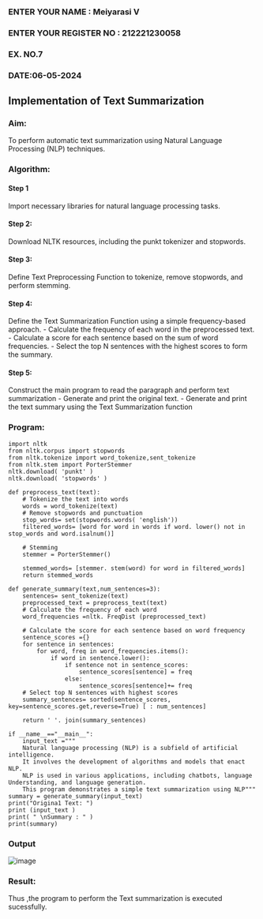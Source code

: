 ### ENTER YOUR NAME : Meiyarasi V
### ENTER YOUR REGISTER NO : 212221230058
### EX. NO.7
### DATE:06-05-2024
## Implementation of Text  Summarization
### Aim: 
To perform automatic text summarization using Natural Language Processing (NLP) techniques. 

### Algorithm:
#### Step 1 
Import necessary libraries for natural language processing tasks.
#### Step 2: 
Download NLTK resources, including the punkt tokenizer and stopwords.
#### Step 3: 
Define Text Preprocessing Function to tokenize, remove stopwords, and perform stemming.
#### Step 4: 
Define the Text Summarization Function using a simple frequency-based approach.
    - Calculate the frequency of each word in the preprocessed text.
    - Calculate a score for each sentence based on the sum of word frequencies.
    - Select the top N sentences with the highest scores to form the summary.
#### Step 5: 
Construct the main program to read the paragraph  and perform text summarization
      - Generate and print the original text.
      - Generate and print the text summary using the  Text Summarization function
### Program:
~~~
import nltk
from nltk.corpus import stopwords
from nltk.tokenize import word_tokenize,sent_tokenize
from nltk.stem import PorterStemmer
nltk.download( 'punkt' )
nltk.download( 'stopwords' )

def preprocess_text(text):
	# Tokenize the text into words
	words = word_tokenize(text)
	# Remove stopwords and punctuation
	stop_words= set(stopwords.words( 'english'))
	filtered_words= [word for word in words if word. lower() not in stop_words and word.isalnum()]

	# Stemming
	stemmer = PorterStemmer()

	stemmed_words= [stemmer. stem(word) for word in filtered_words]
	return stemmed_words

def generate_summary(text,num_sentences=3):
	sentences= sent_tokenize(text)
	preprocessed_text = preprocess_text(text)
	# Calculate the frequency of each word
	word_frequencies =nltk. FreqDist (preprocessed_text)

	# Calculate the score for each sentence based on word frequency
	sentence_scores ={}
	for sentence in sentences:
		for word, freq in word_frequencies.items():
			if word in sentence.lower():
				if sentence not in sentence_scores:
					sentence_scores[sentence] = freq
				else:
					sentence_scores[sentence]+= freq
	# Select top N sentences with highest scores
	summary_sentences= sorted(sentence_scores, key=sentence_scores.get,reverse=True) [ : num_sentences]

	return ' '. join(summary_sentences)

if __name__=="__main__":
	input_text ="""
	Natural language processing (NLP) is a subfield of artificial intelligence.
	It involves the development of algorithms and models that enact NLP.
	NLP is used in various applications, including chatbots, language Understanding, and language generation.
	This program demonstrates a simple text summarization using NLP"""
summary = generate_summary(input_text)
print("Origina1 Text: ")
print (input_text )
print( " \nSummary : " )
print(summary)

~~~

### Output
![image](https://github.com/21005984/Ex-7-AAI/assets/94748389/6bdb0c81-1f8b-4826-83f2-31b8addf7459)

### Result:
Thus ,the program to perform the Text summarization is executed sucessfully.


